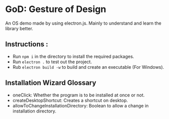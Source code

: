 # GoD: Gesture of Design
An OS demo made by using electron.js. Mainly to understand and learn the library better.

## Instructions :
- Run `npm i` in the directory to install the required packages.
- Run `electron .` to test out the project.
- Rub `electron build -w` to build and create an executable (For Windows).

## Installation Wizard Glossary
- oneClick: Whether the program is to be installed at once or not.
- createDesktopShortcut: Creates a shortcut on desktop.
- allowToChangeInstallationDirectory: Boolean to allow a change in installation directory.
